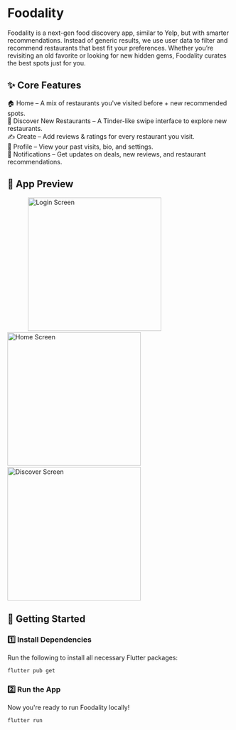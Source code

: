 # Foodality
Foodality is a next-gen food discovery app, similar to Yelp, but with smarter recommendations. Instead of generic results, we use user data to filter and recommend restaurants that best fit your preferences. Whether you’re revisiting an old favorite or looking for new hidden gems, Foodality curates the best spots just for you.

## ✨ Core Features
🏠 Home – A mix of restaurants you've visited before + new recommended spots.<br>
📍 Discover New Restaurants – A Tinder-like swipe interface to explore new restaurants.<br>
✍️ Create – Add reviews & ratings for every restaurant you visit.<br>
👤 Profile – View your past visits, bio, and settings.<br>
🔔 Notifications – Get updates on deals, new reviews, and restaurant recommendations.<br>

## 📱 App Preview
<div> 
&emsp;&emsp;&emsp; <img src="https://github.com/Foodality-Dev/mobile/assets/preview/login_preview.png" alt="Login Screen" width="300">
&emsp;&emsp;&emsp; <img src="https://github.com/Foodality-Dev/mobile/assets/preview/home_preview.png" alt="Home Screen" width="300">
&emsp;&emsp;&emsp; <img src="https://github.com/Foodality-Dev/mobile/assets/preview/discover_preview.png" alt="Discover Screen" width="300">
</div>

## 🚀 Getting Started
### 1️⃣ Install Dependencies
Run the following to install all necessary Flutter packages:

```sh
flutter pub get
```

### 2️⃣ Run the App
Now you're ready to run Foodality locally!

```sh 
flutter run
```